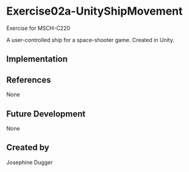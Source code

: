 # Exercise02a-UnityShipMovement

Exercise for MSCH-C220

A user-controlled ship for a space-shooter game. Created in Unity.

## Implementation

## References
None

## Future Development
None

## Created by
Josephine Dugger

